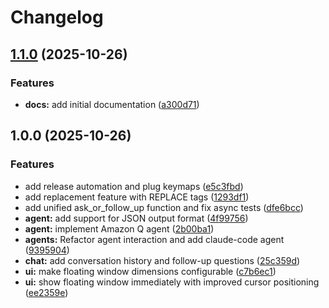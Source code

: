 # Changelog

## [1.1.0](https://github.com/e3oroush/askCode/compare/v1.0.0...v1.1.0) (2025-10-26)


### Features

* **docs:** add initial documentation ([a300d71](https://github.com/e3oroush/askCode/commit/a300d715d5e9a228144a4dd272cb19dcb1c1b078))

## 1.0.0 (2025-10-26)


### Features

* add release automation and plug keymaps ([e5c3fbd](https://github.com/e3oroush/askCode/commit/e5c3fbd25e98017f7cdca9f845d53f7385f9f626))
* add replacement feature with REPLACE tags ([1293df1](https://github.com/e3oroush/askCode/commit/1293df13e2fbf4d7258922e8eb98dace8bafcf5e))
* add unified ask_or_follow_up function and fix async tests ([dfe6bcc](https://github.com/e3oroush/askCode/commit/dfe6bcce5c95f04c593b1973f765b73177e65203))
* **agent:** add support for JSON output format ([4f99756](https://github.com/e3oroush/askCode/commit/4f99756cbfc92863fccbfe85c7af01464a963ef6))
* **agent:** implement Amazon Q agent ([2b00ba1](https://github.com/e3oroush/askCode/commit/2b00ba16333e9138024dc3f320f956ddd45fdcc9))
* **agents:** Refactor agent interaction and add claude-code agent ([9395904](https://github.com/e3oroush/askCode/commit/9395904680ad3fda52030a749ce7b46acbc88f19))
* **chat:** add conversation history and follow-up questions ([25c359d](https://github.com/e3oroush/askCode/commit/25c359d79edad05f331a2942860fcc27614b9260))
* **ui:** make floating window dimensions configurable ([c7b6ec1](https://github.com/e3oroush/askCode/commit/c7b6ec12a1bbd776ab82025dfed3d9ba485d2ac4))
* **ui:** show floating window immediately with improved cursor positioning ([ee2359e](https://github.com/e3oroush/askCode/commit/ee2359e3a294557706b60651f63b7444d356d8d7))
